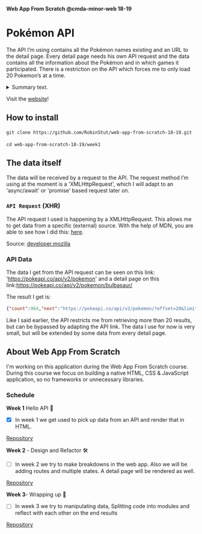 **Web App From Scratch @cmda-minor-web 18-19**

# Pokémon API

The API I’m using contains all the Pokémon names existing and an URL to the detail page. Every detail page needs his own API request and the data contains all the information about the Pokémon and in which games it participated. There is a restriction on the API which forces me to only load 20 Pokemon’s at a time. 

<details>
<summary>Summary text.</summary>
![screenshot](screenshot.png)
</details>



Visit the [website](https://robinstut.github.io/web-app-from-scratch-18-19/week1/)!


## How to install

```
git clone https://github.com/RobinStut/web-app-from-scratch-18-19.git

cd web-app-from-scratch-18-19/week1
```

## The data itself 

The data will be received by a request to the API. The request method I’m using at the moment is a 'XMLHttpRequest', which I will adapt to an 'async/await' or 'promise' based request later on.

### `API Request` (XHR)

The API request I used is happening by a XMLHttpRequest. This allows me to get data from a specific (external) source. With the help of MDN, you are able to see how I did this:  [here](https://github.com/RobinStut/web-app-from-scratch-18-19/blob/master/week1/public/js/app.js).

Source: [developer.mozilla](https://developer.mozilla.org/en-US/docs/Web/API/XMLHttpRequest/Synchronous_and_Asynchronous_Requests)


### API Data

The data I get from the API request can be seen on this link: ‘https://pokeapi.co/api/v2/pokemon' and a detail page on this link:https://pokeapi.co/api/v2/pokemon/bulbasaur/ 

The result I get is:

```json
{"count":964,"next":"https://pokeapi.co/api/v2/pokemon/?offset=20&limit=20","previous":null,"results":[{"name":"bulbasaur","url":"https://pokeapi.co/api/v2/pokemon/1/"},{"name":"ivysaur","url":"https://pokeapi.co/api/v2/pokemon/2/"},{"name":"venusaur","url":"https://pokeapi.co/api/v2/pokemon/3/"},{"name":"charmander","url":"https://pokeapi.co/api/v2/pokemon/4/"},{"name":"charmeleon","url":"https://pokeapi.co/api/v2/pokemon/5/"},{"name":"charizard","url":"https://pokeapi.co/api/v2/pokemon/6/"},{"name":"squirtle","url":"https://pokeapi.co/api/v2/pokemon/7/"},{"name":"wartortle","url":"https://pokeapi.co/api/v2/pokemon/8/"},{"name":"blastoise","url":"https://pokeapi.co/api/v2/pokemon/9/"},{"name":"caterpie","url":"https://pokeapi.co/api/v2/pokemon/10/"},{"name":"metapod","url":"https://pokeapi.co/api/v2/pokemon/11/"},{"name":"butterfree","url":"https://pokeapi.co/api/v2/pokemon/12/"},{"name":"weedle","url":"https://pokeapi.co/api/v2/pokemon/13/"},{"name":"kakuna","url":"https://pokeapi.co/api/v2/pokemon/14/"},{"name":"beedrill","url":"https://pokeapi.co/api/v2/pokemon/15/"},{"name":"pidgey","url":"https://pokeapi.co/api/v2/pokemon/16/"},{"name":"pidgeotto","url":"https://pokeapi.co/api/v2/pokemon/17/"},{"name":"pidgeot","url":"https://pokeapi.co/api/v2/pokemon/18/"},{"name":"rattata","url":"https://pokeapi.co/api/v2/pokemon/19/"},{"name":"raticate","url":"https://pokeapi.co/api/v2/pokemon/20/"}]}
```

Like I said earlier, the API restricts me from retrieving more than 20 results, but can be bypassed by adapting the API link. The data I use for now is very small, but will be extended by some data from every detail page.

## About Web App From Scratch

I'm working on this application during the Web App From Scratch course. During this course we focus on building a native HTML, CSS & JavaScript application, so no frameworks or unnecessary libraries.

### Schedule 

**Week 1** Hello API 🐒

- [x] In week 1 we get used to pick up data from an API and render that in HTML.

[Repository](https://github.com/RobinStut/web-app-from-scratch-18-19/blob/master/week1/public/js/app.js)

**Week 2** - Design and Refactor 🛠

- [ ] In week 2 we try to make breakdowns in the web app. Also we will be adding routes and multiple states. A detail page will be rendered as well.

[Repository]()

**Week 3**- Wrapping up 🎁

- [ ] In week 3 we try to manipulating data, Splitting code into modules and reflect with each other  on the end results

[Repository]()


